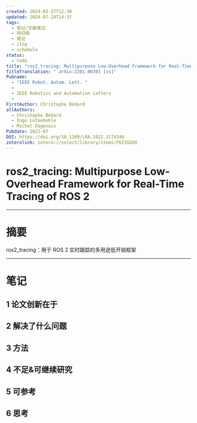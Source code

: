 ```yaml
---
created: 2024-03-27T12:30
updated: 2024-07-24T14:37
tags:
  - 笔记/文献笔记
  - 待归档
  - 笔记
  - /ing
  - schedule
status:
  - todo
title: "ros2_tracing: Multipurpose Low-Overhead Framework for Real-Time Tracing of ROS 2"
TitleTranslation: " arXiv:2201.00393 [cs]"
Pubname:
  - "IEEE Robot. Autom. Lett. "
  - 
  - IEEE Robotics and Automation Letters
  - 
FirstAuthor: Christophe Bédard
allAuthors:
  - Christophe Bédard
  - Ingo Lütkebohle
  - Michel Dagenais
Pubdate: 2022-07
DOI: https://doi.org/10.1109/LRA.2022.3174346
zoterolink: zotero://select/library/items/F6IIGQXX
---
```



# ros2_tracing: Multipurpose Low-Overhead Framework for Real-Time Tracing of ROS 2
---

# 摘要

ros2_tracing：用于 ROS 2 实时跟踪的多用途低开销框架







***

# 笔记

## 1 论文创新在于

## 2 解决了什么问题

## 3 方法

## 4 不足&可继续研究

## 5 可参考

## 6 思考
